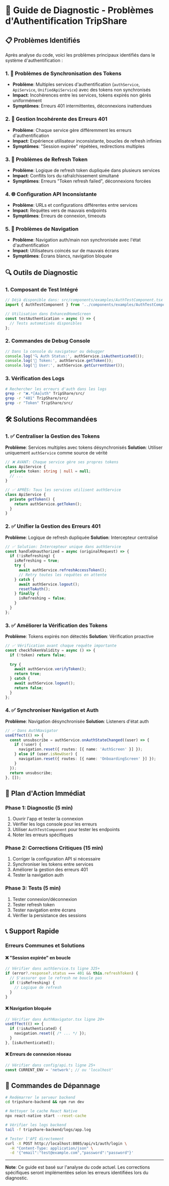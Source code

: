 # 🔧 Guide de Diagnostic - Problèmes d'Authentification TripShare

## 📋 Problèmes Identifiés

Après analyse du code, voici les problèmes principaux identifiés dans le système d'authentification :

### 1. 🔄 Problèmes de Synchronisation des Tokens
- **Problème**: Multiples services d'authentification (`authService`, `ApiService`, `UnifiedApiService`) avec des tokens non synchronisés
- **Impact**: Incohérences entre les services, tokens expirés non gérés uniformément
- **Symptômes**: Erreurs 401 intermittentes, déconnexions inattendues

### 2. 🚫 Gestion Incohérente des Erreurs 401
- **Problème**: Chaque service gère différemment les erreurs d'authentification
- **Impact**: Expérience utilisateur inconsistante, boucles de refresh infinies
- **Symptômes**: "Session expirée" répétées, redirections multiples

### 3. 🔁 Problèmes de Refresh Token
- **Problème**: Logique de refresh token dupliquée dans plusieurs services
- **Impact**: Conflits lors du rafraîchissement simultané
- **Symptômes**: Erreurs "Token refresh failed", déconnexions forcées

### 4. 🌐 Configuration API Inconsistante
- **Problème**: URLs et configurations différentes entre services
- **Impact**: Requêtes vers de mauvais endpoints
- **Symptômes**: Erreurs de connexion, timeouts

### 5. 📱 Problèmes de Navigation
- **Problème**: Navigation auth/main non synchronisée avec l'état d'authentification
- **Impact**: Utilisateurs coincés sur de mauvais écrans
- **Symptômes**: Écrans blancs, navigation bloquée

## 🔍 Outils de Diagnostic

### 1. Composant de Test Intégré
```typescript
// Déjà disponible dans: src/components/examples/AuthTestComponent.tsx
import { AuthTestComponent } from '../components/examples/AuthTestComponent';

// Utilisation dans EnhancedHomeScreen
const testAuthentication = async () => {
  // Tests automatisés disponibles
};
```

### 2. Commandes de Debug Console
```javascript
// Dans la console du navigateur ou debugger
console.log('🔍 Auth Status:', authService.isAuthenticated());
console.log('🔑 Token:', authService.getToken());
console.log('📱 User:', authService.getCurrentUser());
```

### 3. Vérification des Logs
```bash
# Rechercher les erreurs d'auth dans les logs
grep -r "❌.*[Aa]uth" TripShare/src/
grep -r "401" TripShare/src/
grep -r "Token" TripShare/src/
```

## 🛠️ Solutions Recommandées

### 1. ✅ Centraliser la Gestion des Tokens
**Problème**: Services multiples avec tokens désynchronisés
**Solution**: Utiliser uniquement `authService` comme source de vérité

```typescript
// ❌ AVANT: Chaque service gère ses propres tokens
class ApiService {
  private token: string | null = null;
  // ...
}

// ✅ APRÈS: Tous les services utilisent authService
class ApiService {
  private getToken() {
    return authService.getToken();
  }
}
```

### 2. ✅ Unifier la Gestion des Erreurs 401
**Problème**: Logique de refresh dupliquée
**Solution**: Intercepteur centralisé

```typescript
// ✅ Solution: Intercepteur unique dans authService
const handleUnauthorized = async (originalRequest) => {
  if (!isRefreshing) {
    isRefreshing = true;
    try {
      await authService.refreshAccessToken();
      // Retry toutes les requêtes en attente
    } catch {
      await authService.logout();
      resetToAuth();
    } finally {
      isRefreshing = false;
    }
  }
};
```

### 3. ✅ Améliorer la Vérification des Tokens
**Problème**: Tokens expirés non détectés
**Solution**: Vérification proactive

```typescript
// ✅ Vérification avant chaque requête importante
const checkTokenValidity = async () => {
  if (!token) return false;
  
  try {
    await authService.verifyToken();
    return true;
  } catch {
    await authService.logout();
    return false;
  }
};
```

### 4. ✅ Synchroniser Navigation et Auth
**Problème**: Navigation désynchronisée
**Solution**: Listeners d'état auth

```typescript
// ✅ Dans AuthNavigator
useEffect(() => {
  const unsubscribe = authService.onAuthStateChanged((user) => {
    if (!user) {
      navigation.reset({ routes: [{ name: 'AuthScreen' }] });
    } else if (user.isNewUser) {
      navigation.reset({ routes: [{ name: 'OnboardingScreen' }] });
    }
  });
  return unsubscribe;
}, []);
```

## 🚀 Plan d'Action Immédiat

### Phase 1: Diagnostic (5 min)
1. Ouvrir l'app et tester la connexion
2. Vérifier les logs console pour les erreurs
3. Utiliser `AuthTestComponent` pour tester les endpoints
4. Noter les erreurs spécifiques

### Phase 2: Corrections Critiques (15 min)
1. Corriger la configuration API si nécessaire
2. Synchroniser les tokens entre services
3. Améliorer la gestion des erreurs 401
4. Tester la navigation auth

### Phase 3: Tests (5 min)
1. Tester connexion/déconnexion
2. Tester refresh token
3. Tester navigation entre écrans
4. Vérifier la persistance des sessions

## 📞 Support Rapide

### Erreurs Communes et Solutions

#### ❌ "Session expirée" en boucle
```typescript
// Vérifier dans authService.ts ligne 325+
if (error?.response?.status === 401 && this.refreshToken) {
  // S'assurer que le refresh ne boucle pas
  if (!isRefreshing) {
    // Logique de refresh
  }
}
```

#### ❌ Navigation bloquée
```typescript
// Vérifier dans AuthNavigator.tsx ligne 20+
useEffect(() => {
  if (!isAuthenticated) {
    navigation.reset({ /* ... */ });
  }
}, [isAuthenticated]);
```

#### ❌ Erreurs de connexion réseau
```typescript
// Vérifier dans config/api.ts ligne 25+
const CURRENT_ENV = 'network'; // ou 'localhost'
```

## 🔧 Commandes de Dépannage

```bash
# Redémarrer le serveur backend
cd tripshare-backend && npm run dev

# Nettoyer le cache React Native
npx react-native start --reset-cache

# Vérifier les logs backend
tail -f tripshare-backend/logs/app.log

# Tester l'API directement
curl -X POST http://localhost:8085/api/v1/auth/login \
  -H "Content-Type: application/json" \
  -d '{"email":"test@example.com","password":"password"}'
```

---

**Note**: Ce guide est basé sur l'analyse du code actuel. Les corrections spécifiques seront implémentées selon les erreurs identifiées lors du diagnostic. 